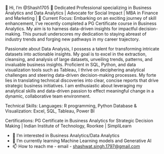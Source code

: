 👋 Hi, I’m @Shash1705 
🌟 Dedicated Professional specializing in Business Analytics and Data Analytics | Advocate for Social Impact | MBA in Finance and Marketing |
🌱 Current Focus:
Embarking on an exciting journey of skill enhancement, I've recently completed a PG Certificate course in Business Analytics.
My aim is to harness data-driven insights for impactful decision-making.
This pursuit underscores my dedication to staying abreast of industry trends and forging new pathways in my career trajectory.

Passionate about Data Analysis, I possess a talent for transforming intricate datasets into actionable insights. 
My goal is to excel in the extraction, cleansing, and analysis of large datasets, unveiling trends, patterns, and invaluable business insights. 
Proficient in SQL, Python, and data visualization tools such as Tableau, I thrive on deciphering analytical challenges and steering data-driven decision-making processes. 
My forte lies in translating technical discoveries into clear, concise reports that drive strategic business initiatives. 
I am enthusiastic about leveraging my analytical skills and data-driven passion to effect meaningful change in a dynamic, collaborative team environment.

Technical Skills:
Languages: R programming, Python
Database & Visualization: Excel, SQL, Tableau, Power BI

Certifications: PG Certificate in Business Analytics for Strategic Decision Making | Indian Institute of Technology, Roorkee | SimpliLearn

- 👀 I’m interested in Business Analytics/Data Analytics
- 🌱 I’m currently learning Machine Learning models and Generative AI
- 📫 How to reach me - email - shashwat.singh.1797@gmail.com

<!---
Shash1705/Shash1705 is a ✨ special ✨ repository because its `README.md` (this file) appears on your GitHub profile.
You can click the Preview link to take a look at your changes.
--->
